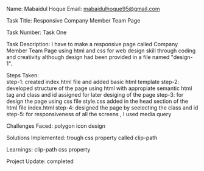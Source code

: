 <!-- Report -->

Name: Mabaidul Hoque
Email: mabaidulhoque95@gmail.com

Task Title: Responsive Company Member Team Page

Task Number: Task One

Task Description: I have to make a responsive page called Company Member Team Page using html and css for web design skill through coding and creativity although design had been provided in a file named "design-1".

Steps Taken:  
 step-1: created index.html file and added basic html template
step-2: developed structure of the page using html with appropiate semantic html tag and class and id assigned for later desiging of the page
step-3: for design the page using css file style.css added in the head section of the html file index.html
step-4: designed the page by seelecting the class and id
step-5: for responsiveness of all the screens , I used media query

Challenges Faced: polygon icon design

Solutions Implemented: trough css property called clip-path

Learnings: clip-path css property

Project Update: completed
